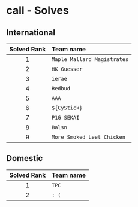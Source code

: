# call - Solves
## International
| Solved Rank | Team name |
|:-----------:|:----------|
| 1 | `Maple Mallard Magistrates` |
| 2 | `HK Guesser` |
| 3 | `ierae` |
| 4 | `Redbud` |
| 5 | `AAA` |
| 6 | `${CyStick}` |
| 7 | `P1G SEKAI` |
| 8 | `Balsn` |
| 9 | `More Smoked Leet Chicken` |

## Domestic
| Solved Rank | Team name |
|:-----------:|:----------|
| 1 | `TPC` |
| 2 | `: (` |